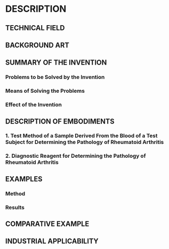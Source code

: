 # DESCRIPTION

## TECHNICAL FIELD

## BACKGROUND ART

## SUMMARY OF THE INVENTION

### Problems to be Solved by the Invention

### Means of Solving the Problems

### Effect of the Invention

## DESCRIPTION OF EMBODIMENTS

### 1. Test Method of a Sample Derived From the Blood of a Test Subject for Determining the Pathology of Rheumatoid Arthritis

### 2. Diagnostic Reagent for Determining the Pathology of Rheumatoid Arthritis

## EXAMPLES

### Method

### Results

## COMPARATIVE EXAMPLE

## INDUSTRIAL APPLICABILITY

